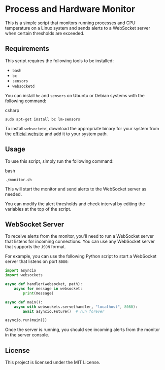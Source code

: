 # Process and Hardware Monitor

This is a simple script that monitors running processes and CPU temperature on a Linux system and sends alerts to a WebSocket server when certain thresholds are exceeded.

## Requirements

This script requires the following tools to be installed:

-   `bash`
-   `bc`
-   `sensors`
-   `websocketd`

You can install `bc` and `sensors` on Ubuntu or Debian systems with the following command:

csharp

`sudo apt-get install bc lm-sensors`

To install `websocketd`, download the appropriate binary for your system from the [official website](https://websocketd.com/#download) and add it to your system path.

## Usage

To use this script, simply run the following command:

bash

`./monitor.sh`

This will start the monitor and send alerts to the WebSocket server as needed.

You can modify the alert thresholds and check interval by editing the variables at the top of the script.

## WebSocket Server

To receive alerts from the monitor, you'll need to run a WebSocket server that listens for incoming connections. You can use any WebSocket server that supports the `JSON` format.

For example, you can use the following Python script to start a WebSocket server that listens on port `8080`:


```python
import asyncio
import websockets

async def handler(websocket, path):
    async for message in websocket:
        print(message)

async def main():
    async with websockets.serve(handler, "localhost", 8080):
        await asyncio.Future()  # run forever

asyncio.run(main())
```

Once the server is running, you should see incoming alerts from the monitor in the server console.

## License

This project is licensed under the MIT License.
